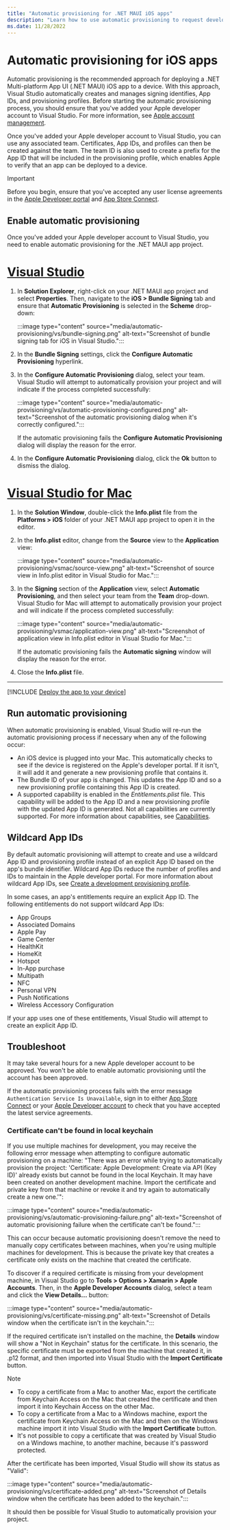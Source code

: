 ```yaml
---
title: "Automatic provisioning for .NET MAUI iOS apps"
description: "Learn how to use automatic provisioning to request development certificates and profiles for .NET MAUI iOS apps."
ms.date: 11/28/2022
---
```


# Automatic provisioning for iOS apps

Automatic provisioning is the recommended approach for deploying a .NET Multi-platform App UI (.NET MAUI) iOS app to a device. With this approach, Visual Studio automatically creates and manages signing identifies, App IDs, and provisioning profiles. Before starting the automatic provisioning process, you should ensure that you've added your Apple developer account to Visual Studio. For more information, see [Apple account management](~/ios/apple-account-management.md).

Once you've added your Apple developer account to Visual Studio, you can use any associated team. Certificates, App IDs, and profiles can then be created against the team. The team ID is also used to create a prefix for the App ID that will be included in the provisioning profile, which enables Apple to verify that an app can be deployed to a device.

> [!IMPORTANT]
> Before you begin, ensure that you've accepted any user license agreements in the [Apple Developer portal](https://developer.apple.com/account/) and [App Store Connect](https://appstoreconnect.apple.com/).

## Enable automatic provisioning

Once you've added your Apple developer account to Visual Studio, you need to enable automatic provisioning for the .NET MAUI app project.

<!-- markdownlint-disable MD025 -->
# [Visual Studio](#tab/vs)
<!-- markdownlint-enable MD025 -->

1. In **Solution Explorer**, right-click on your .NET MAUI app project and select **Properties**. Then, navigate to the **iOS > Bundle Signing** tab and ensure that **Automatic Provisioning** is selected in the **Scheme** drop-down:

    :::image type="content" source="media/automatic-provisioning/vs/bundle-signing.png" alt-text="Screenshot of bundle signing tab for iOS in Visual Studio.":::

1. In the **Bundle Signing** settings, click the **Configure Automatic Provisioning** hyperlink.

1. In the **Configure Automatic Provisioning** dialog, select your team. Visual Studio will attempt to automatically provision your project and will indicate if the process completed successfully:

    :::image type="content" source="media/automatic-provisioning/vs/automatic-provisioning-configured.png" alt-text="Screenshot of the automatic provisioning dialog when it's correctly configured.":::

    If the automatic provisioning fails the **Configure Automatic Provisioning** dialog will display the reason for the error.

1. In the **Configure Automatic Provisioning** dialog, click the **Ok** button to dismiss the dialog.

<!-- markdownlint-disable MD025 -->
# [Visual Studio for Mac](#tab/vsmac)
<!-- markdownlint-enable MD025 -->

1. In the **Solution Window**, double-click the **Info.plist** file from the **Platforms > iOS** folder of your .NET MAUI app project to open it in the editor.

1. In the **Info.plist** editor, change from the **Source** view to the **Application** view:

    :::image type="content" source="media/automatic-provisioning/vsmac/source-view.png" alt-text="Screenshot of source view in Info.plist editor in Visual Studio for Mac.":::

1. In the **Signing** section of the **Application** view, select **Automatic Provisioning**, and then select your team from the **Team** drop-down. Visual Studio for Mac will attempt to automatically provision your project and will indicate if the process completed successfully:

    :::image type="content" source="media/automatic-provisioning/vsmac/application-view.png" alt-text="Screenshot of application view in Info.plist editor in Visual Studio for Mac.":::

    If the automatic provisioning fails the **Automatic signing** window will display the reason for the error.

1. Close the **Info.plist** file.

---

[!INCLUDE [Deploy the app to your device](~/ios/includes/deploy.md)]

## Run automatic provisioning

When automatic provisioning is enabled, Visual Studio will re-run the automatic provisioning process if necessary when any of the following occur:

- An iOS device is plugged into your Mac. This automatically checks to see if the device is registered on the Apple's developer portal. If it isn't, it will add it and generate a new provisioning profile that contains it.
- The Bundle ID of your app is changed. This updates the App ID and so a new provisioning profile containing this App ID is created.
- A supported capability is enabled in the *Entitlements.plist* file. This capability will be added to the App ID and a new provisioning profile with the updated App ID is generated. Not all capabilities are currently supported. For more information about capabilities, see [Capabilities](~/ios/capabilities.md).

## Wildcard App IDs

By default automatic provisioning will attempt to create and use a wildcard App ID and provisioning profile instead of an explicit App ID based on the app's bundle identifier. Wildcard App IDs reduce the number of profiles and IDs to maintain in the Apple developer portal. For more information about wildcard App IDs, see [Create a development provisioning profile](manual-provisioning.md#create-a-development-provisioning-profile).

In some cases, an app's entitlements require an explicit App ID. The following entitlements do not support wildcard App IDs:

- App Groups
- Associated Domains
- Apple Pay
- Game Center
- HealthKit
- HomeKit
- Hotspot
- In-App purchase
- Multipath
- NFC
- Personal VPN
- Push Notifications
- Wireless Accessory Configuration

If your app uses one of these entitlements, Visual Studio will attempt to create an explicit App ID.

## Troubleshoot

It may take several hours for a new Apple developer account to be approved. You won't be able to enable automatic provisioning until the account has been approved.

If the automatic provisioning process fails with the error message `Authentication Service Is Unavailable`, sign in to either [App Store Connect](https://appstoreconnect.apple.com/) or your [Apple Developer account](https://appleid.apple.com/account) to check that you have accepted the latest service agreements.

### Certificate can't be found in local keychain

If you use multiple machines for development, you may receive the following error message when attempting to configure automatic provisioning on a machine: "There was an error while trying to automatically provision the project: 'Certificate: Apple Development: Create via API (Key ID)' already exists but cannot be found in the local Keychain. It may have been created on another development machine. Import the certificate and private key from that machine or revoke it and try again to automatically create a new one.'":

:::image type="content" source="media/automatic-provisioning/vs/automatic-provisioning-failure.png" alt-text="Screenshot of automatic provisioning failure when the certificate can't be found.":::

This can occur because automatic provisioning doesn't remove the need to manually copy certificates between machines, when you're using multiple machines for development. This is because the private key that creates a certificate only exists on the machine that created the certificate.

To discover if a required certificate is missing from your development machine, in Visual Studio go to **Tools > Options > Xamarin > Apple Accounts**. Then, in the **Apple Developer Accounts** dialog, select a team and click the **View Details...** button:

:::image type="content" source="media/automatic-provisioning/vs/certificate-missing.png" alt-text="Screenshot of Details window when the certificate isn't in the keychain.":::

If the required certificate isn't installed on the machine, the **Details** window will show a "Not in Keychain" status for the certificate. In this scenario, the specific certificate must be exported from the machine that created it, in .p12 format, and then imported into Visual Studio with the **Import Certificate** button.

<!-- markdownlint-disable MD032 -->
> [!NOTE]
> - To copy a certificate from a Mac to another Mac, export the certificate from Keychain Access on the Mac that created the certificate and then import it into Keychain Access on the other Mac.
> - To copy a certificate from a Mac to a Windows machine, export the certificate from Keychain Access on the Mac and then on the Windows machine import it into Visual Studio with the **Import Certificate** button.
> - It's not possible to copy a certificate that was created by Visual Studio on a Windows machine, to another machine, because it's password protected.
<!-- markdownlint-enable MD032 -->

After the certificate has been imported, Visual Studio will show its status as "Valid":

:::image type="content" source="media/automatic-provisioning/vs/certificate-added.png" alt-text="Screenshot of Details window when the certificate has been added to the keychain.":::

It should then be possible for Visual Studio to automatically provision your project.
